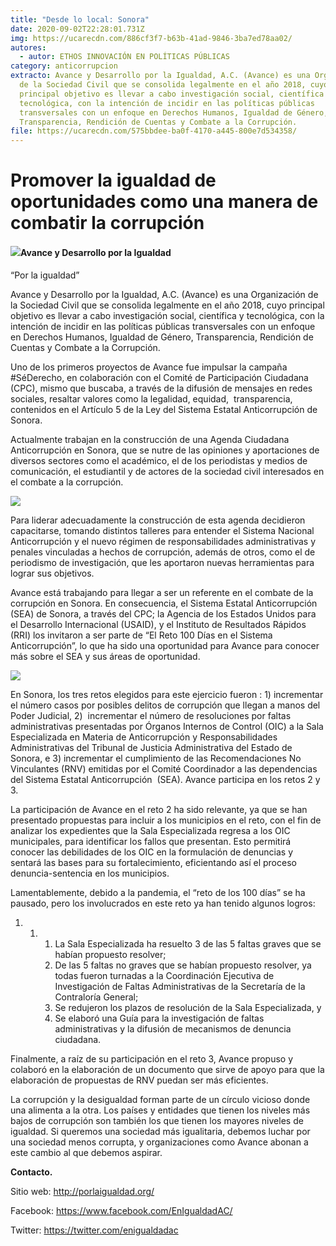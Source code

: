 ```yaml
---
title: "Desde lo local: Sonora"
date: 2020-09-02T22:28:01.731Z
img: https://ucarecdn.com/886cf3f7-b63b-41ad-9846-3ba7ed78aa02/
autores:
  - autor: ETHOS INNOVACIÓN EN POLÍTICAS PÚBLICAS
category: anticorrupcion
extracto: Avance y Desarrollo por la Igualdad, A.C. (Avance) es una Organización
  de la Sociedad Civil que se consolida legalmente en el año 2018, cuyo
  principal objetivo es llevar a cabo investigación social, científica y
  tecnológica, con la intención de incidir en las políticas públicas
  transversales con un enfoque en Derechos Humanos, Igualdad de Género,
  Transparencia, Rendición de Cuentas y Combate a la Corrupción.
file: https://ucarecdn.com/575bbdee-ba0f-4170-a445-800e7d534358/
---
```

<!--StartFragment-->

# Promover la igualdad de oportunidades como una manera de combatir la corrupción

#### [![](https://www.ethos.org.mx/wp-content/uploads/2020/08/1-Logo-Avance-y-Desarrollo-A.C-4.png)](https://www.ethos.org.mx/wp-content/uploads/2020/08/1-Logo-Avance-y-Desarrollo-A.C-4.png)Avance y Desarrollo por la Igualdad 

“Por la igualdad”

Avance y Desarrollo por la Igualdad, A.C. (Avance) es una Organización de la Sociedad Civil que se consolida legalmente en el año 2018, cuyo principal objetivo es llevar a cabo investigación social, científica y tecnológica, con la intención de incidir en las políticas públicas transversales con un enfoque en Derechos Humanos, Igualdad de Género, Transparencia, Rendición de Cuentas y Combate a la Corrupción.

Uno de los primeros proyectos de Avance fue impulsar la campaña #SéDerecho, en colaboración con el Comité de Participación Ciudadana (CPC), mismo que buscaba, a través de la difusión de mensajes en redes sociales, resaltar valores como la legalidad, equidad,  transparencia, contenidos en el Artículo 5 de la Ley del Sistema Estatal Anticorrupción de Sonora. 

Actualmente trabajan en la construcción de una Agenda Ciudadana Anticorrupción en Sonora, que se nutre de las opiniones y aportaciones de diversos sectores como el académico, el de los periodistas y medios de comunicación, el estudiantil y de actores de la sociedad civil interesados en el combate a la corrupción.

[![](https://www.ethos.org.mx/wp-content/uploads/2020/08/Reuniones-coparmex.jpg)](https://www.ethos.org.mx/wp-content/uploads/2020/08/Reuniones-coparmex.jpg)

Para liderar adecuadamente la construcción de esta agenda decidieron capacitarse, tomando distintos talleres para entender el Sistema Nacional Anticorrupción y el nuevo régimen de responsabilidades administrativas y penales vinculadas a hechos de corrupción, además de otros, como el de periodismo de investigación, que les aportaron nuevas herramientas para lograr sus objetivos.

Avance está trabajando para llegar a ser un referente en el combate de la corrupción en Sonora. En consecuencia, el Sistema Estatal Anticorrupción (SEA) de Sonora, a través del CPC; la Agencia de los Estados Unidos para el Desarrollo Internacional (USAID), y el Instituto de Resultados Rápidos (RRI) los invitaron a ser parte de “El Reto 100 Días en el Sistema Anticorrupción”, lo que ha sido una oportunidad para Avance para conocer más sobre el SEA y sus áreas de oportunidad.

[![](https://www.ethos.org.mx/wp-content/uploads/2020/08/Evento-reto.jpg)](https://www.ethos.org.mx/wp-content/uploads/2020/08/Evento-reto.jpg)

En Sonora, los tres retos elegidos para este ejercicio fueron : 1) incrementar el número casos por posibles delitos de corrupción que llegan a manos del Poder Judicial, 2)  incrementar el número de resoluciones por faltas administrativas presentadas por Órganos Internos de Control (OIC) a la Sala Especializada en Materia de Anticorrupción y Responsabilidades Administrativas del Tribunal de Justicia Administrativa del Estado de Sonora, e 3) incrementar el cumplimiento de las Recomendaciones No Vinculantes (RNV) emitidas por el Comité Coordinador a las dependencias del Sistema Estatal Anticorrupción  (SEA). Avance participa en los retos 2 y 3.

La participación de Avance en el reto 2 ha sido relevante, ya que se han presentado propuestas para incluir a los municipios en el reto, con el fin de analizar los expedientes que la Sala Especializada regresa a los OIC municipales, para identificar los fallos que presentan. Esto permitirá conocer las debilidades de los OIC en la formulación de denuncias y sentará las bases para su fortalecimiento, eficientando así el proceso denuncia-sentencia en los municipios.

Lamentablemente, debido a la pandemia, el “reto de los 100 días” se ha pausado, pero los involucrados en este reto ya han tenido algunos logros:  

1. 1. 1. La Sala Especializada ha resuelto 3 de las 5 faltas graves que se habían propuesto resolver;
      2. De las 5 faltas no graves que se habían propuesto resolver, ya todas fueron turnadas a la Coordinación Ejecutiva de Investigación de Faltas Administrativas de la Secretaría de la Contraloría General;
      3. Se redujeron los plazos de resolución de la Sala Especializada, y
      4. Se elaboró una Guía para la investigación de faltas administrativas y la difusión de mecanismos de denuncia ciudadana.

Finalmente, a raíz de su participación en el reto 3, Avance propuso y colaboró en la elaboración de un documento que sirve de apoyo para que la elaboración de propuestas de RNV puedan ser más eficientes.

La corrupción y la desigualdad forman parte de un círculo vicioso donde una alimenta a la otra. Los países y entidades que tienen los niveles más bajos de corrupción son también los que tienen los mayores niveles de igualdad. Si queremos una sociedad más igualitaria, debemos luchar por una sociedad menos corrupta, y organizaciones como Avance abonan a este cambio al que debemos aspirar.

**Contacto.**

Sitio web: <http://porlaigualdad.org/>

Facebook: <https://www.facebook.com/EnIgualdadAC/>

Twitter: <https://twitter.com/enigualdadac>

<!--EndFragment-->